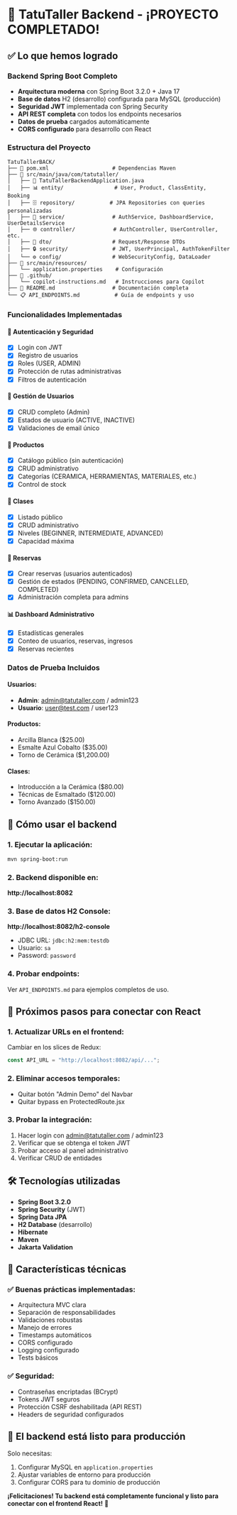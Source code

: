 # 🎉 TatuTaller Backend - ¡PROYECTO COMPLETADO!

## ✅ Lo que hemos logrado

### Backend Spring Boot Completo

- **Arquitectura moderna** con Spring Boot 3.2.0 + Java 17
- **Base de datos** H2 (desarrollo) configurada para MySQL (producción)
- **Seguridad JWT** implementada con Spring Security
- **API REST completa** con todos los endpoints necesarios
- **Datos de prueba** cargados automáticamente
- **CORS configurado** para desarrollo con React

### Estructura del Proyecto

```
TatuTallerBACK/
├── 📄 pom.xml                    # Dependencias Maven
├── 📁 src/main/java/com/tatutaller/
│   ├── 🚀 TatuTallerBackendApplication.java
│   ├── 📊 entity/                # User, Product, ClassEntity, Booking
│   ├── 🗄️ repository/           # JPA Repositories con queries personalizadas
│   ├── 🔧 service/               # AuthService, DashboardService, UserDetailsService
│   ├── 🌐 controller/            # AuthController, UserController, etc.
│   ├── 📝 dto/                   # Request/Response DTOs
│   ├── 🔒 security/              # JWT, UserPrincipal, AuthTokenFilter
│   └── ⚙️ config/                # WebSecurityConfig, DataLoader
├── 📁 src/main/resources/
│   └── application.properties    # Configuración
├── 📁 .github/
│   └── copilot-instructions.md   # Instrucciones para Copilot
├── 📖 README.md                  # Documentación completa
└── 📋 API_ENDPOINTS.md           # Guía de endpoints y uso
```

### Funcionalidades Implementadas

#### 🔐 Autenticación y Seguridad

- [x] Login con JWT
- [x] Registro de usuarios
- [x] Roles (USER, ADMIN)
- [x] Protección de rutas administrativas
- [x] Filtros de autenticación

#### 👥 Gestión de Usuarios

- [x] CRUD completo (Admin)
- [x] Estados de usuario (ACTIVE, INACTIVE)
- [x] Validaciones de email único

#### 🏺 Productos

- [x] Catálogo público (sin autenticación)
- [x] CRUD administrativo
- [x] Categorías (CERAMICA, HERRAMIENTAS, MATERIALES, etc.)
- [x] Control de stock

#### 🎨 Clases

- [x] Listado público
- [x] CRUD administrativo
- [x] Niveles (BEGINNER, INTERMEDIATE, ADVANCED)
- [x] Capacidad máxima

#### 📅 Reservas

- [x] Crear reservas (usuarios autenticados)
- [x] Gestión de estados (PENDING, CONFIRMED, CANCELLED, COMPLETED)
- [x] Administración completa para admins

#### 📊 Dashboard Administrativo

- [x] Estadísticas generales
- [x] Conteo de usuarios, reservas, ingresos
- [x] Reservas recientes

### Datos de Prueba Incluidos

#### Usuarios:

- **Admin**: admin@tatutaller.com / admin123
- **Usuario**: user@test.com / user123

#### Productos:

- Arcilla Blanca ($25.00)
- Esmalte Azul Cobalto ($35.00)
- Torno de Cerámica ($1,200.00)

#### Clases:

- Introducción a la Cerámica ($80.00)
- Técnicas de Esmaltado ($120.00)
- Torno Avanzado ($150.00)

## 🚀 Cómo usar el backend

### 1. Ejecutar la aplicación:

```bash
mvn spring-boot:run
```

### 2. Backend disponible en:

**http://localhost:8082**

### 3. Base de datos H2 Console:

**http://localhost:8082/h2-console**

- JDBC URL: `jdbc:h2:mem:testdb`
- Usuario: `sa`
- Password: `password`

### 4. Probar endpoints:

Ver `API_ENDPOINTS.md` para ejemplos completos de uso.

## 🔗 Próximos pasos para conectar con React

### 1. Actualizar URLs en el frontend:

Cambiar en los slices de Redux:

```javascript
const API_URL = "http://localhost:8082/api/...";
```

### 2. Eliminar accesos temporales:

- Quitar botón "Admin Demo" del Navbar
- Quitar bypass en ProtectedRoute.jsx

### 3. Probar la integración:

1. Hacer login con admin@tatutaller.com / admin123
2. Verificar que se obtenga el token JWT
3. Probar acceso al panel administrativo
4. Verificar CRUD de entidades

## 🛠️ Tecnologías utilizadas

- **Spring Boot 3.2.0**
- **Spring Security** (JWT)
- **Spring Data JPA**
- **H2 Database** (desarrollo)
- **Hibernate**
- **Maven**
- **Jakarta Validation**

## 📝 Características técnicas

### ✅ Buenas prácticas implementadas:

- Arquitectura MVC clara
- Separación de responsabilidades
- Validaciones robustas
- Manejo de errores
- Timestamps automáticos
- CORS configurado
- Logging configurado
- Tests básicos

### ✅ Seguridad:

- Contraseñas encriptadas (BCrypt)
- Tokens JWT seguros
- Protección CSRF deshabilitada (API REST)
- Headers de seguridad configurados

## 🎯 El backend está listo para producción

Solo necesitas:

1. Configurar MySQL en `application.properties`
2. Ajustar variables de entorno para producción
3. Configurar CORS para tu dominio de producción

**¡Felicitaciones! Tu backend está completamente funcional y listo para conectar con el frontend React!** 🎉
